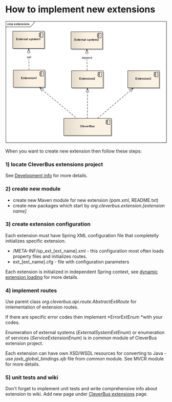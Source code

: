 # How to implement new extensions

![ ](attachments/524335/917554.png)

When you want to create new extension then follow these steps:

### 1) locate CleverBus extensions project

See [Development info](Development) for more details.

### 2) create new module

-   create new Maven module for new extension (pom.xml, README.txt)
-   create new packages which start by *org.cleverbus.extension.[extension name]*

### 3) create extension configuration

Each extension must have Spring XML configuration file that completelly initializes specific extension.

-   /META-INF/sp\_ext\_[ext\_name].xml - this configuration most often loads property files and initializes routes.
-   ext\_[ext\_name].cfg - file with configuration parameters

Each extension is initialized in independent Spring context, see <a href='Dynamic-extension-loading'>dynamic extension loading</a> for more details.

### 4) implement routes

Use parent class *org.cleverbus.api.route.AbstractExtRoute* for imlementation of extension routes.

If there are specific error codes then implement *ErrorExtEnum *with your codes.

Enumeration of external systems (*ExternalSystemExtEnum*) or enumeration of services (*ServiceExtensionEnum*) is in *common* module of CleverBus extension project. 

Each extension can have own XSD/WSDL resources for converting to Java - use *jaxb\_global\_bindings.xjb* file from *common* module. See MVCR module for more details.

### 5) unit tests and wiki

Don't forget to implement unit tests and write comprehensive info about extension to wiki. Add new page under [CleverBus extensions](CleverBus-extensions) page.


